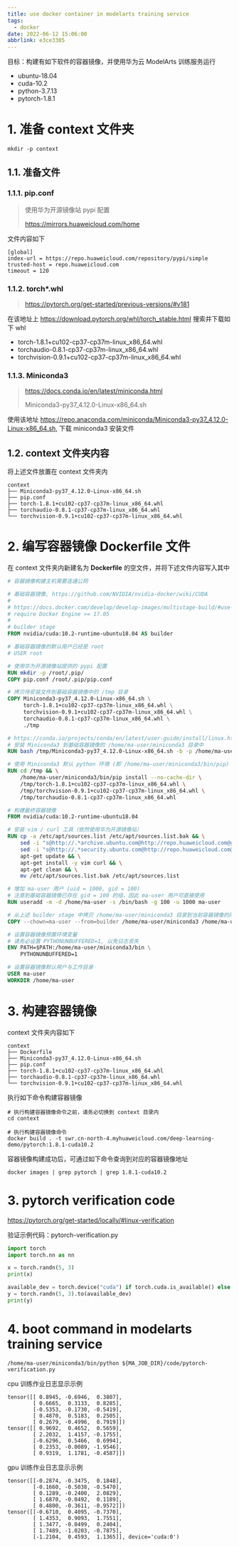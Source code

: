 ```yaml
---
title: use docker container in modelarts training service
tags:
  - docker
date: 2022-06-12 15:06:00
abbrlink: e3ce3305
---
```


目标：构建有如下软件的容器镜像，并使用华为云 ModelArts 训练服务运行

* ubuntu-18.04
* cuda-10.2
* python-3.7.13
* pytorch-1.8.1

# 1. 准备 context 文件夹

```shell
mkdir -p context
```

## 1.1. 准备文件

### 1.1.1. pip.conf

> 使用华为开源镜像站 pypi 配置
> 
> https://mirrors.huaweicloud.com/home

文件内容如下

```shell
[global]
index-url = https://repo.huaweicloud.com/repository/pypi/simple
trusted-host = repo.huaweicloud.com
timeout = 120
```

### 1.1.2. torch*.whl

> https://pytorch.org/get-started/previous-versions/#v181

在该地址上 https://download.pytorch.org/whl/torch_stable.html 搜索并下载如下 whl

* torch-1.8.1+cu102-cp37-cp37m-linux_x86_64.whl
* torchaudio-0.8.1-cp37-cp37m-linux_x86_64.whl
* torchvision-0.9.1+cu102-cp37-cp37m-linux_x86_64.whl

### 1.1.3. Miniconda3

> https://docs.conda.io/en/latest/miniconda.html
>
> Miniconda3-py37_4.12.0-Linux-x86_64.sh

使用该地址 https://repo.anaconda.com/miniconda/Miniconda3-py37_4.12.0-Linux-x86_64.sh, 下载 miniconda3 安装文件

## 1.2. context 文件夹内容

将上述文件放置在 context 文件夹内

```shell
context
├── Miniconda3-py37_4.12.0-Linux-x86_64.sh
├── pip.conf
├── torch-1.8.1+cu102-cp37-cp37m-linux_x86_64.whl
├── torchaudio-0.8.1-cp37-cp37m-linux_x86_64.whl
└── torchvision-0.9.1+cu102-cp37-cp37m-linux_x86_64.whl
```

# 2. 编写容器镜像 Dockerfile 文件

在 context 文件夹内新建名为 **Dockerfile** 的空文件，并将下述文件内容写入其中

```dockerfile
# 容器镜像构建主机需要连通公网

# 基础容器镜像, https://github.com/NVIDIA/nvidia-docker/wiki/CUDA
# 
# https://docs.docker.com/develop/develop-images/multistage-build/#use-multi-stage-builds
# require Docker Engine >= 17.05
#
# builder stage
FROM nvidia/cuda:10.2-runtime-ubuntu18.04 AS builder

# 基础容器镜像的默认用户已经是 root
# USER root

# 使用华为开源镜像站提供的 pypi 配置
RUN mkdir -p /root/.pip/
COPY pip.conf /root/.pip/pip.conf

# 拷贝待安装文件到基础容器镜像中的 /tmp 目录
COPY Miniconda3-py37_4.12.0-Linux-x86_64.sh \
     torch-1.8.1+cu102-cp37-cp37m-linux_x86_64.whl \
     torchvision-0.9.1+cu102-cp37-cp37m-linux_x86_64.whl \
     torchaudio-0.8.1-cp37-cp37m-linux_x86_64.whl \
     ./tmp

# https://conda.io/projects/conda/en/latest/user-guide/install/linux.html#installing-on-linux
# 安装 Miniconda3 到基础容器镜像的 /home/ma-user/miniconda3 目录中
RUN bash /tmp/Miniconda3-py37_4.12.0-Linux-x86_64.sh -b -p /home/ma-user/miniconda3

# 使用 Miniconda3 默认 python 环境 (即 /home/ma-user/miniconda3/bin/pip) 安装 torch*.whl
RUN cd /tmp && \
    /home/ma-user/miniconda3/bin/pip install --no-cache-dir \
    /tmp/torch-1.8.1+cu102-cp37-cp37m-linux_x86_64.whl \
    /tmp/torchvision-0.9.1+cu102-cp37-cp37m-linux_x86_64.whl \
    /tmp/torchaudio-0.8.1-cp37-cp37m-linux_x86_64.whl

# 构建最终容器镜像
FROM nvidia/cuda:10.2-runtime-ubuntu18.04

# 安装 vim / curl 工具（依然使用华为开源镜像站）
RUN cp -a /etc/apt/sources.list /etc/apt/sources.list.bak && \
    sed -i "s@http://.*archive.ubuntu.com@http://repo.huaweicloud.com@g" /etc/apt/sources.list && \
    sed -i "s@http://.*security.ubuntu.com@http://repo.huaweicloud.com@g" /etc/apt/sources.list && \
    apt-get update && \
    apt-get install -y vim curl && \
    apt-get clean && \
    mv /etc/apt/sources.list.bak /etc/apt/sources.list

# 增加 ma-user 用户 (uid = 1000, gid = 100)
# 注意到基础容器镜像已存在 gid = 100 的组，因此 ma-user 用户可直接使用
RUN useradd -m -d /home/ma-user -s /bin/bash -g 100 -u 1000 ma-user

# 从上述 builder stage 中拷贝 /home/ma-user/miniconda3 目录到当前容器镜像的同名目录
COPY --chown=ma-user --from=builder /home/ma-user/miniconda3 /home/ma-user/miniconda3

# 设置容器镜像预置环境变量
# 请务必设置 PYTHONUNBUFFERED=1, 以免日志丢失
ENV PATH=$PATH:/home/ma-user/miniconda3/bin \
    PYTHONUNBUFFERED=1

# 设置容器镜像默认用户与工作目录
USER ma-user
WORKDIR /home/ma-user
```

# 3. 构建容器镜像

context 文件夹内容如下

```shell
context
├── Dockerfile
├── Miniconda3-py37_4.12.0-Linux-x86_64.sh
├── pip.conf
├── torch-1.8.1+cu102-cp37-cp37m-linux_x86_64.whl
├── torchaudio-0.8.1-cp37-cp37m-linux_x86_64.whl
└── torchvision-0.9.1+cu102-cp37-cp37m-linux_x86_64.whl
```

执行如下命令构建容器镜像

```shell
# 执行构建容器镜像命令之前，请务必切换到 context 目录内
cd context

# 执行构建容器镜像命令
docker build . -t swr.cn-north-4.myhuaweicloud.com/deep-learning-demo/pytorch:1.8.1-cuda10.2
```

容器镜像构建成功后，可通过如下命令查询到对应的容器镜像地址

```shell
docker images | grep pytorch | grep 1.8.1-cuda10.2
```

# 3. pytorch verification code

https://pytorch.org/get-started/locally/#linux-verification

验证示例代码：pytorch-verification.py

```python
import torch
import torch.nn as nn

x = torch.randn(5, 3)
print(x)

available_dev = torch.device("cuda") if torch.cuda.is_available() else torch.device("cpu")
y = torch.randn(5, 3).to(available_dev)
print(y)
```

# 4. boot command in modelarts training service

```shell
/home/ma-user/miniconda3/bin/python ${MA_JOB_DIR}/code/pytorch-verification.py
```

cpu 训练作业日志显示示例

```shell
tensor([[ 0.8945, -0.6946,  0.3807],
        [ 0.6665,  0.3133,  0.8285],
        [-0.5353, -0.1730, -0.5419],
        [ 0.4870,  0.5183,  0.2505],
        [ 0.2679, -0.4996,  0.7919]])
tensor([[ 0.9692,  0.4652,  0.5659],
        [ 2.2032,  1.4157, -0.1755],
        [-0.6296,  0.5466,  0.6994],
        [ 0.2353, -0.0089, -1.9546],
        [ 0.9319,  1.1781, -0.4587]])
```

gpu 训练作业日志显示示例

```shell
tensor([[-0.2874, -0.3475,  0.1848],
        [-0.1660, -0.5038, -0.5470],
        [ 0.1289, -0.2400,  2.0829],
        [ 1.6870, -0.0492,  0.1189],
        [ 0.4800, -0.3611, -0.9572]])
tensor([[-0.6710,  0.4095, -0.7370],
        [ 1.4353,  0.9093,  1.7551],
        [ 1.3477, -0.0499,  0.2404],
        [ 1.7489, -1.0203, -0.7875],
        [-1.2104,  0.4593,  1.1365]], device='cuda:0')
```
